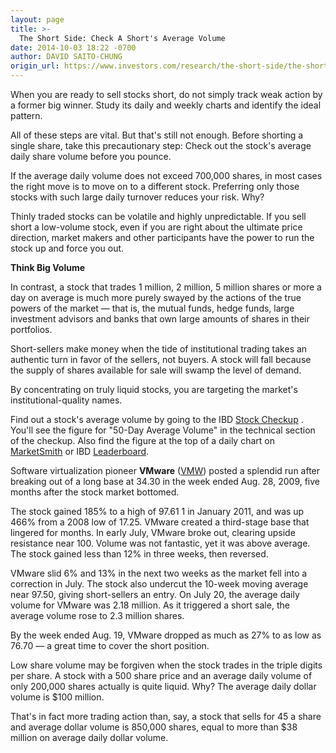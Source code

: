 ```yaml
---
layout: page
title: >-
  The Short Side: Check A Short's Average Volume
date: 2014-10-03 18:22 -0700
author: DAVID SAITO-CHUNG
origin_url: https://www.investors.com/research/the-short-side/the-short-side-check-a-shorts-average-volume
---
```





When you are ready to sell stocks short, do not simply track weak action by a former big winner. Study its daily and weekly charts and identify the ideal pattern.


All of these steps are vital. But that's still not enough. Before shorting a single share, take this precautionary step: Check out the stock's average daily share volume before you pounce.


If the average daily volume does not exceed 700,000 shares, in most cases the right move is to move on to a different stock. Preferring only those stocks with such large daily turnover reduces your risk. Why?


Thinly traded stocks can be volatile and highly unpredictable. If you sell short a low-volume stock, even if you are right about the ultimate price direction, market makers and other participants have the power to run the stock up and force you out.


**Think Big Volume**


In contrast, a stock that trades 1 million, 2 million, 5 million shares or more a day on average is much more purely swayed by the actions of the true powers of the market — that is, the mutual funds, hedge funds, large investment advisors and banks that own large amounts of shares in their portfolios.


Short-sellers make money when the tide of institutional trading takes an authentic turn in favor of the sellers, not buyers. A stock will fall because the supply of shares available for sale will swamp the level of demand.


By concentrating on truly liquid stocks, you are targeting the market's institutional-quality names.


Find out a stock's average volume by going to the IBD [Stock Checkup](http://research.investors.com/stock-checkup/?nav=ResearchCheckup) . You'll see the figure for "50-Day Average Volume" in the technical section of the checkup. Also find the figure at the top of a daily chart on [MarketSmith](http://www.marketsmith.com) or IBD [Leaderboard](http://leaderboard.investors.com/leaderboard/leaders/default.aspx).


Software virtualization pioneer **VMware** ([VMW](https://research.investors.com/quote.aspx?symbol=VMW)) posted a splendid run after breaking out of a long base at 34.30 in the week ended Aug. 28, 2009, five months after the stock market bottomed.


The stock gained 185% to a high of 97.61 1 in January 2011, and was up 466% from a 2008 low of 17.25. VMware created a third-stage base that lingered for months. In early July, VMware broke out, clearing upside resistance near 100. Volume was not fantastic, yet it was above average. The stock gained less than 12% in three weeks, then reversed.


VMware slid 6% and 13% in the next two weeks as the market fell into a correction in July. The stock also undercut the 10-week moving average near 97.50, giving short-sellers an entry. On July 20, the average daily volume for VMware was 2.18 million. As it triggered a short sale, the average volume rose to 2.3 million shares.


By the week ended Aug. 19, VMware dropped as much as 27% to as low as 76.70 — a great time to cover the short position.


Low share volume may be forgiven when the stock trades in the triple digits per share. A stock with a 500 share price and an average daily volume of only 200,000 shares actually is quite liquid. Why? The average daily dollar volume is $100 million.


That's in fact more trading action than, say, a stock that sells for 45 a share and average dollar volume is 850,000 shares, equal to more than $38 million on average daily dollar volume.




